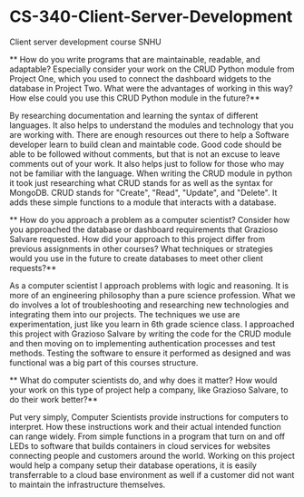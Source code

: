 # CS-340-Client-Server-Development
Client server development course SNHU 


**    How do you write programs that are maintainable, readable, and adaptable? Especially consider your work on the CRUD Python module from Project One, which you used to connect the dashboard widgets to the database in Project Two. What were the advantages of working in this way? How else could you use this CRUD Python module in the future?**
    
By researching documentation and learning the syntax of different languages. It also helps to understand the modules and technology that you are working with. There are enough resources out there to help a Software developer learn to build clean and maintable code. Good code should be able to be followed without comments, but that is not an excuse to leave comments out of your work. It also helps just to follow for those who may not be familiar with the language. When writing the CRUD module in python it took just researching what CRUD stands for as well as the syntax for MongoDB. CRUD stands for "Create", "Read", "Update", and "Delete". It adds these simple functions to a module that interacts with a database.
    
**    How do you approach a problem as a computer scientist? Consider how you approached the database or dashboard requirements that Grazioso Salvare requested. How did your approach to this project differ from previous assignments in other courses? What techniques or strategies would you use in the future to create databases to meet other client requests?**
    
As a computer scientist I approach problems with logic and reasoning. It is more of an engineering philosophy than a pure science profession. What we do involves a lot of troubleshooting and researching new technologies and integrating them into our projects. The techniques we use are experimentation, just like you learn in 6th grade science class. I approached this project with Grazioso Salvare by writing the code for the CRUD module and then moving on to implementing authentication processes and test methods. Testing the software to ensure it performed as designed and was functional was a big part of this courses structure.
    
    
**    What do computer scientists do, and why does it matter? How would your work on this type of project help a company, like Grazioso Salvare, to do their work better?**

Put very simply, Computer Scientists provide instructions for computers to interpret. How these instructions work and their actual intended function can range widely. From simple functions in a program that turn on and off LEDs to software that builds containers in cloud services for websites connecting people and customers around the world. Working on this project would help a company setup their database operations, it is easily transferrable to a cloud base environment as well if a customer did not want to maintain the infrastructure themselves.
